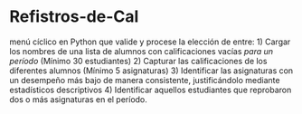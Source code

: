 # Refistros-de-Cal
menú cíclico en Python que valide y procese la elección de entre: 1) Cargar los nombres de una lista de alumnos con calificaciones vacías *para un período* (Mínimo 30 estudiantes) 2) Capturar las calificaciones de los diferentes alumnos (Mínimo 5 asignaturas) 3) Identificar las asignaturas con un desempeño más bajo de manera consistente, justificándolo mediante estadísticos descriptivos 4) Identificar aquellos estudiantes que reprobaron dos o más asignaturas en el período.

